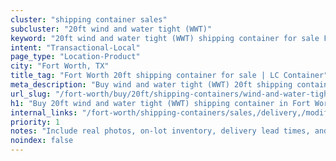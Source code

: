 ```yaml
---
cluster: "shipping container sales"
subcluster: "20ft wind and water tight (WWT)"
keyword: "20ft wind and water tight (WWT) shipping container for sale Fort Worth, TX"
intent: "Transactional-Local"
page_type: "Location-Product"
city: "Fort Worth, TX"
title_tag: "Fort Worth 20ft shipping container for sale | LC Container"
meta_description: "Buy wind and water tight (WWT) 20ft shipping container sale with local delivery in Fort Worth, TX. LC Container — local Since 2003. Request a fast quote today."
url_slug: "/fort-worth/buy/20ft/shipping-containers/wind-and-water-tight-wwt"
h1: "Buy 20ft wind and water tight (WWT) shipping container in Fort Worth"
internal_links: "/fort-worth/shipping-containers/sales,/delivery,/modifications"
priority: 1
notes: "Include real photos, on-lot inventory, delivery lead times, and financing info."
noindex: false
---
```


<!-- TODO: Add unique city/inventory copy, images, and internal links here. -->
